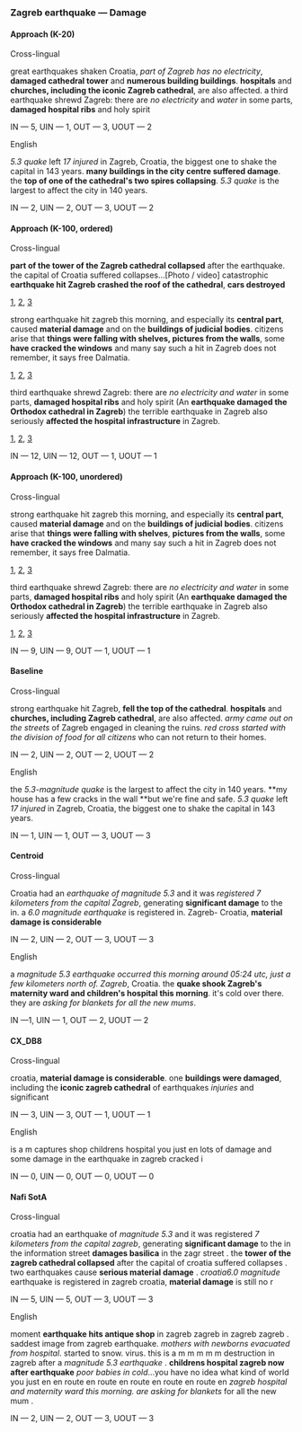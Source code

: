 ### Zagreb earthquake — Damage



#### Approach (K-20)

Cross-lingual

great earthquakes shaken Croatia, *part of Zagreb has no electricity*, **damaged cathedral tower** and **numerous building buildings**. **hospitals** and **churches, including the iconic Zagreb cathedral**, are also affected. a third earthquake shrewd Zagreb: there are *no electricity* and *water* in some parts, **damaged hospital ribs** and holy spirit

IN — 5, UIN — 1, OUT — 3, UOUT — 2

English

*5.3 quake* left *17 injured* in Zagreb, Croatia, the biggest one to shake the capital in 143 years. **many buildings in the city centre suffered damage**. the **top of one of the cathedral's two spires collapsing**. *5.3 quake* is the largest to affect the city in 140 years.

IN — 2, UIN — 2, OUT — 3, UOUT — 2



#### Approach (K-100, ordered)

Cross-lingual

**part of the tower of the Zagreb cathedral collapsed** after the earthquake. the capital of Croatia suffered collapses...[Photo / video] catastrophic **earthquake hit Zagreb crashed the roof of the cathedral**, **cars destroyed** 

[1](http://twitter.com/anyuser/status/1241741296579932163), [2](http://twitter.com/anyuser/status/1241636792698384384), [3](http://twitter.com/anyuser/status/1241767487127072768)

strong earthquake hit zagreb this morning, and especially its **central part**, caused **material damage** and on the **buildings of judicial bodies**. citizens arise that **things were falling with shelves, pictures from the walls**, some **have cracked the windows** and many say such a hit in Zagreb does not remember, it says free Dalmatia. 

[1](http://twitter.com/anyuser/status/1241667814278209537), [2](http://twitter.com/anyuser/status/1241687528522035201), [3](http://twitter.com/anyuser/status/1241652603743883264)

third earthquake shrewd Zagreb: there are *no electricity and water* in some parts, **damaged hospital ribs** and holy spirit (An **earthquake damaged the Orthodox cathedral in Zagreb**) the terrible earthquake in Zagreb also seriously **affected the hospital infrastructure** in Zagreb. 

[1](http://twitter.com/anyuser/status/1241637112262336512), [2](http://twitter.com/anyuser/status/1241740605744730112), [3](http://twitter.com/anyuser/status/1241804561842569216)

IN — 12, UIN — 12, OUT — 1, UOUT — 1



#### Approach (K-100, unordered)

Cross-lingual

strong earthquake hit zagreb this morning, and especially its **central part**, caused **material damage** and on the **buildings of judicial bodies**. citizens arise that **things were falling with shelves**, **pictures from the walls**, some **have cracked the windows** and many say such a hit in Zagreb does not remember, it says free Dalmatia. 

[1](http://twitter.com/anyuser/status/1241667814278209537), [2](http://twitter.com/anyuser/status/1241687528522035201), [3](http://twitter.com/anyuser/status/1241652603743883264)

third earthquake shrewd Zagreb: there are *no electricity and water* in some parts, **damaged hospital ribs** and holy spirit (An **earthquake damaged the Orthodox cathedral in Zagreb**) the terrible earthquake in Zagreb also seriously **affected the hospital infrastructure** in Zagreb. 

[1](http://twitter.com/anyuser/status/1241637112262336512), [2](http://twitter.com/anyuser/status/1241740605744730112), [3](http://twitter.com/anyuser/status/1241804561842569216)

IN — 9, UIN — 9, OUT — 1, UOUT — 1



#### Baseline

Cross-lingual

strong earthquake hit Zagreb, **fell the top of the cathedral**. **hospitals** and **churches, including Zagreb cathedral**, are also affected. *army came out on the streets* of Zagreb engaged in cleaning the ruins. *red cross started with the division of food for all citizens* who can not return to their homes.

IN — 2, UIN — 2, OUT — 2, UOUT — 2

English

the *5.3-magnitude quake* is the largest to affect the city in 140 years. **my house has a few cracks in the wall **but we're fine and safe. *5.3 quake* left *17 injured* in Zagreb, Croatia, the biggest one to shake the capital in 143 years.

IN — 1, UIN — 1, OUT — 3, UOUT — 3

#### Centroid

Cross-lingual

Croatia had an *earthquake of magnitude 5.3* and it was *registered 7 kilometers from the capital Zagreb*, generating **significant damage** to the in. a *6.0 magnitude earthquake* is registered in. Zagreb- Croatia, **material damage is considerable**

IN — 2, UIN — 2, OUT — 3, UOUT — 3

English

a *magnitude 5.3 earthquake occurred this morning around 05:24 utc, just a few kilometers north of. Zagreb*, Croatia. the **quake shook Zagreb's maternity ward and children's hospital this morning**. it's cold over there. they are *asking for blankets for all the new mums*.

IN —1, UIN — 1, OUT — 2, UOUT — 2

#### CX\_DB8

Cross-lingual

croatia, **material damage is considerable**. one **buildings were damaged**, including the **iconic zagreb cathedral** of earthquakes *injuries* and significant

IN — 3, UIN — 3, OUT — 1, UOUT — 1

English

is a m captures shop childrens hospital you just en lots of damage and some damage in the earthquake in zagreb cracked i

IN — 0, UIN — 0, OUT — 0, UOUT — 0

#### Nafi SotA

Cross-lingual

croatia had an earthquake of *magnitude 5.3* and it was registered *7 kilometers from the capital zagreb*, generating **significant damage** to the in
the information street **damages basilica** in the zagr street .
the **tower of the zagreb cathedral collapsed** after the capital of croatia suffered collapses .
two earthquakes cause **serious material damage** .
*croatia6.0 magnitude* earthquake is registered in zagreb croatia, **material damage** is still no r

IN — 5, UIN — 5, OUT — 3, UOUT — 3

English

moment **earthquake hits antique shop** in zagreb zagreb in zagreb zagreb .
saddest image from zagreb earthquake. *mothers with newborns evacuated from hospital*. started to snow. virus. this is a m m m m m
destruction in zagreb after a *magnitude 5.3 earthquake* .
**childrens hospital zagreb now after earthquake** *poor babies in cold*...you have no idea what kind of world you just en en route en route en route en route en route en
*zagreb hospital and maternity ward this morning. are asking for blankets* for all the new mum .

IN — 2, UIN — 2, OUT — 3, UOUT — 3
